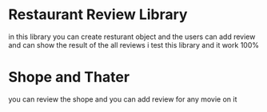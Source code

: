 # Restaurant  Review Library

in this library  you can create resturant object 
and the users can add review and can show the result of the all reviews
 i test this library and it work 100%

 # Shope and Thater
 you can review the shope  and you can add review for any movie on it